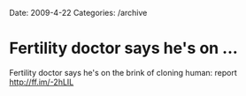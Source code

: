 Date: 2009-4-22
Categories: /archive

# Fertility doctor says he's on ...

Fertility doctor says he's on the brink of cloning human: report <a href="http://ff.im/-2hLIL" rel="nofollow">http://ff.im/-2hLIL</a>
